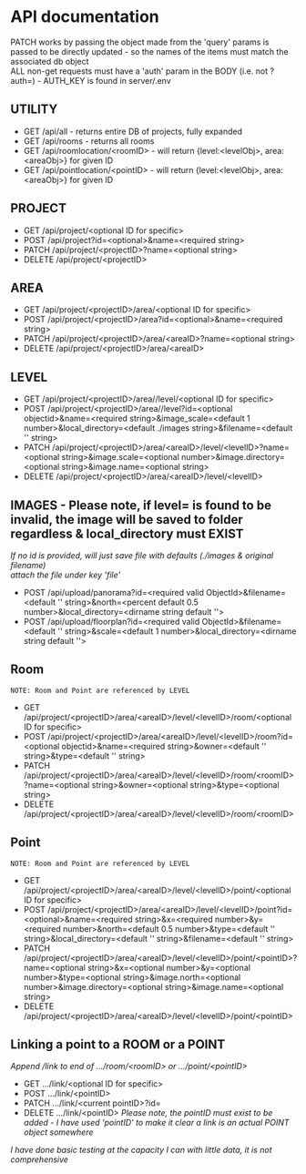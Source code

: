 # API documentation

PATCH works by passing the object made from the 'query' params is passed to be directly updated - so the names of the items must match the associated db object  
ALL non-get requests must have a 'auth' param in the BODY (i.e. not ?auth=) - AUTH_KEY is found in server/.env  

## UTILITY

- GET /api/all - returns entire DB of projects, fully expanded
- GET /api/rooms - returns all rooms
- GET /api/roomlocation/\<roomID> - will return {level:\<levelObj>, area:\<areaObj>} for given ID
- GET /api/pointlocation/\<pointID> - will return {level:\<levelObj>, area:\<areaObj>} for given ID

## PROJECT
- GET /api/project/\<optional ID for specific>
- POST /api/project?id=\<optional>&name=\<required string>
- PATCH /api/project/\<projectID>?name=\<optional string>
- DELETE /api/project/\<projectID>

## AREA

- GET /api/project/\<projectID>/area/\<optional ID for specific>
- POST /api/project/\<projectID>/area?id=\<optional>&name=\<required string>
- PATCH /api/project/\<projectID>/area/\<areaID>?name=\<optional string>
- DELETE /api/project/\<projectID>/area/\<areaID>

## LEVEL

- GET /api/project/\<projectID>/area/<areaID>/level/\<optional ID for specific>
- POST /api/project/\<projectID>/area/<areaID>/level?id=\<optional objectid>&name=\<required string>&image_scale=\<default 1 number>&local_directory=\<default ./images string>&filename=\<default '' string>
- PATCH /api/project/\<projectID>/area/\<areaID>/level/\<levelID>?name=\<optional string>&image.scale=\<optional number>&image.directory=\<optional string>&image.name=\<optional string> 
- DELETE /api/project/\<projectID>/area/\<areaID>/level/\<levelID>

## IMAGES - Please note, if level=<uuid> is found to be invalid, the image will be saved to folder regardless & local_directory must EXIST
*If no id is provided, will just save file with defaults (./images & original filename)*  
*attach the file under key 'file'*
- POST /api/upload/panorama?id=\<required valid ObjectId>&filename=\<default '' string>&north=\<percent default 0.5 number>&local_directory=\<dirname string default ''>
- POST /api/upload/floorplan?id=\<required valid ObjectId>&filename=\<default '' string>&scale=\<default 1 number>&local_directory=\<dirname string default ''>



## Room
```NOTE: Room and Point are referenced by LEVEL```
- GET /api/project/\<projectID>/area/\<areaID>/level/\<levelID>/room/\<optional ID for specific>
- POST /api/project/\<projectID>/area/\<areaID>/level/\<levelID>/room?id=\<optional objectid>&name=\<required string>&owner=\<default '' string>&type=\<default '' string>
- PATCH /api/project/\<projectID>/area/\<areaID>/level/\<levelID>/room/\<roomID>?name=\<optional string>&owner=\<optional string>&type=\<optional string>
- DELETE /api/project/\<projectID>/area/\<areaID>/level/\<levelID>/room/\<roomID>

## Point
```NOTE: Room and Point are referenced by LEVEL```
- GET /api/project/\<projectID>/area/\<areaID>/level/\<levelID>/point/\<optional ID for specific>
- POST /api/project/\<projectID>/area/\<areaID>/level/\<levelID>/point?id=\<optional>&name=\<required string>&x=\<required number>&y=\<required number>&north=\<default 0.5 number>&type=\<default '' string>&local_directory=\<default '' string>&filename=\<default '' string> 
- PATCH /api/project/\<projectID>/area/\<areaID>/level/\<levelID>/point/\<pointID>?name=\<optional string>&x=\<optional number>&y=\<optional number>&type=\<optional string>&image.north=\<optional number>&image.directory=\<optional string>&image.name=\<optional string> 
- DELETE /api/project/\<projectID>/area/\<areaID>/level/\<levelID>/point/\<pointID>

## Linking a point to a ROOM or a POINT
*Append /link to end of .../room/\<roomID> or .../point/\<pointID>*
- GET .../link/\<optional ID for specific>
- POST .../link/\<pointID>
- PATCH .../link/\<current pointID>?id=<new pointID>
- DELETE .../link/\<pointID>
*Please note, the pointID must exist to be added - I have used 'pointID' to make it clear a link is an actual POINT object somewhere*


*I have done basic testing at the capacity I can with little data, it is not comprehensive*
